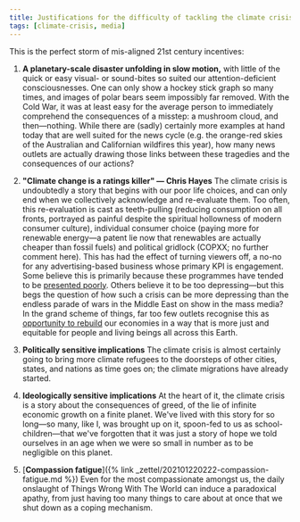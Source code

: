 ```yaml
---
title: Justifications for the difficulty of tackling the climate crisis
tags: [climate-crisis, media]
---
```


This is the perfect storm of mis-aligned 21st century incentives:

1.  **A planetary-scale disaster unfolding in slow motion,** with little of
    the quick or easy visual- or sound-bites so suited our attention-deficient
    consciousnesses. One can only show a hockey stick graph so many times, and
    images of polar bears seem impossibly far removed. With the Cold War, it
    was at least easy for the average person to immediately comprehend the
    consequences of a misstep: a mushroom cloud, and then—nothing. While there
    are (sadly) certainly more examples at hand today that are well suited for
    the news cycle (e.g. the orange-red skies of the Australian and
    Californian wildfires this year), how many news outlets are actually
    drawing those links between these tragedies and the consequences of our
    actions?

1.  **"Climate change is a ratings killer" — Chris Hayes** The climate crisis
    is undoubtedly a story that begins with our poor life choices, and can
    only end when we collectively acknowledge and re-evaluate them. Too often,
    this re-evaluation is cast as teeth-pulling (reducing consumption on all
    fronts, portrayed as painful despite the spiritual hollowness of modern
    consumer culture), individual consumer choice (paying more for renewable
    energy—a patent lie now that renewables are actually cheaper than fossil
    fuels) and political gridlock (COPXX; no further comment here).
    This has had the effect of turning viewers off, a no-no for any
    advertising-based business whose primary KPI is engagement. Some
    believe this is primarily because these programmes have tended to be
    [presented poorly][climate-presentation]. Others believe it to be too
    depressing—but this begs the question of how such a crisis can be more
    depressing than the endless parade of wars in the Middle East on show in
    the mass media? In the grand scheme of things, far too few outlets
    recognise this as [opportunity to rebuild][climate-rebuild] our economies
    in a way that is more just and equitable for people and living beings all
    across this Earth.

1.  **Politically sensitive implications** The climate crisis is almost
    certainly going to bring more climate refugees to the doorsteps of other
    cities, states, and nations as time goes on; the climate migrations have
    already started. 

1.  **Ideologically sensitive implications** At the heart of it, the climate
    crisis is a story about the consequences of greed, of the lie of infinite
    economic growth on a finite planet. We've lived with this story for so
    long—so many, like I, was brought up on it, spoon-fed to us as
    school-children—that we've forgotten that it was just a story of hope we
    told ourselves in an age when we were so small in number as to be
    negligible on this planet.

1.  [**Compassion fatigue**]({% link
    _zettel/202101220222-compassion-fatigue.md %}) Even for the most
    compassionate amongst us, the daily onslaught of Things Wrong With The
    World can induce a paradoxical apathy, from just having too many things to
    care about at once that we shut down as a coping mechanism.

[climate-presentation]: https://grist.org/article/is-climate-change-a-ratings-killer-or-is-something-wrong-with-for-profit-media/
[climate-rebuild]: https://www.theguardian.com/environment/2019/apr/22/why-is-the-us-news-media-so-bad-at-covering-climate-change
